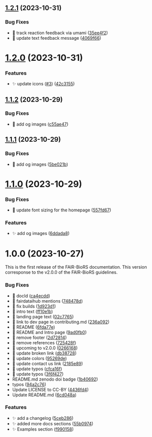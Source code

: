 ## [1.2.1](https://github.com/FAIR-BioRS/Docs/compare/v1.2.0...v1.2.1) (2023-10-31)

### Bug Fixes

- 🐛 track reaction feedback via umami ([35ee4f2](https://github.com/FAIR-BioRS/Docs/commit/35ee4f280decd6b2b29a2f078ca1fc11b455baa0))
- 🐛 update text feedback message ([4069f66](https://github.com/FAIR-BioRS/Docs/commit/4069f66135b0f0f3837a31d39972e02f8629b622))

# [1.2.0](https://github.com/FAIR-BioRS/Docs/compare/v1.1.2...v1.2.0) (2023-10-31)

### Features

- ✨ update icons ([#3](https://github.com/FAIR-BioRS/Docs/issues/3)) ([42c3155](https://github.com/FAIR-BioRS/Docs/commit/42c315547cc1483a965c270918cff7ec57b3c29a))

## [1.1.2](https://github.com/FAIR-BioRS/Docs/compare/v1.1.1...v1.1.2) (2023-10-29)

### Bug Fixes

- 🐛 add og images ([c55ae47](https://github.com/FAIR-BioRS/Docs/commit/c55ae47edcdde32837ccbc0e54eca1c056cb687e))

## [1.1.1](https://github.com/FAIR-BioRS/Docs/compare/v1.1.0...v1.1.1) (2023-10-29)

### Bug Fixes

- 🐛 add og images ([5be021b](https://github.com/FAIR-BioRS/Docs/commit/5be021b1b60e818bf0db9d0be1cec3f20a34b709))

# [1.1.0](https://github.com/FAIR-BioRS/Docs/compare/v1.0.0...v1.1.0) (2023-10-29)

### Bug Fixes

- 🐛 update font sizing for the homepage ([557fd67](https://github.com/FAIR-BioRS/Docs/commit/557fd67c047db306c41cc3bafe206bfdddc7d568))

### Features

- ✨ add og images ([6ddada8](https://github.com/FAIR-BioRS/Docs/commit/6ddada8ca321e0d9fb9b3be460e63baf64bf4278))

# 1.0.0 (2023-10-27)

This is the first release of the FAIR-BioRS documentation. This version corresponse to the v2.0.0 of the FAIR-BioRS guidelines.

### Bug Fixes

- 🐛 docId ([ca4ecdd](https://github.com/FAIR-BioRS/Docs/commit/ca4ecdd2674f65a272f9fcb5cb52b98bed1ba6f7))
- 🐛 fairdataihub mentions ([748478d](https://github.com/FAIR-BioRS/Docs/commit/748478dc6c70afbf84465c9f2290243142db25d4))
- 🐛 fix builds ([1d923d1](https://github.com/FAIR-BioRS/Docs/commit/1d923d1aca4921792ce9c5b46b0841a33778823a))
- 🐛 intro text ([ff10e1b](https://github.com/FAIR-BioRS/Docs/commit/ff10e1bff694e55ddde9a7046a51ff38ba20c1cf))
- 🐛 landing page text ([02c7765](https://github.com/FAIR-BioRS/Docs/commit/02c776526072e2975ac14ff8a6c8a7d948378aa6))
- 🐛 link to dev page in contributing.md ([236a092](https://github.com/FAIR-BioRS/Docs/commit/236a0921feec18b670a78e1e48a1d3a58671460d))
- 🐛 README ([6fda77e](https://github.com/FAIR-BioRS/Docs/commit/6fda77e9e23f368b06c5e03112b7f48a48deb2db))
- 🐛 README and Intro page ([9ad0fb0](https://github.com/FAIR-BioRS/Docs/commit/9ad0fb03633a741009e83a5fb3fdee8b6b0cd0ce))
- 🐛 remove footer ([2d72814](https://github.com/FAIR-BioRS/Docs/commit/2d728148b212ab0b1a30867b4aaec241967cce53))
- 🐛 remove references ([725428f](https://github.com/FAIR-BioRS/Docs/commit/725428f7e951191e9af75b983dd412f4ace19bf1))
- 🐛 upcoming to v2.0.0 ([0266168](https://github.com/FAIR-BioRS/Docs/commit/0266168cccfef6c020438b87f504ae8ee5ce4ada))
- 🐛 update broken link ([db38728](https://github.com/FAIR-BioRS/Docs/commit/db387289eb9d1d62dcf1e9578cf3a8aba35fe562))
- 🐛 update colors ([95269de](https://github.com/FAIR-BioRS/Docs/commit/95269ded4b681fd07ed84efffd13436cfa889609))
- 🐛 update contact us link ([2185e89](https://github.com/FAIR-BioRS/Docs/commit/2185e89087ed350b38f5e8c0a094b64488177b85))
- 🐛 update typos ([cfca16f](https://github.com/FAIR-BioRS/Docs/commit/cfca16ff189dbb560ed14d24f36ff17a5bd7c2aa))
- 🐛 update typos ([3f6f427](https://github.com/FAIR-BioRS/Docs/commit/3f6f42796465c97813d8e0fbe93049d24d20872c))
- README.md zenodo doi badge ([1b40692](https://github.com/FAIR-BioRS/Docs/commit/1b40692755ba08e447ffd44ef0b1f5bb8718319b))
- typos ([94a2c76](https://github.com/FAIR-BioRS/Docs/commit/94a2c769ab043cc6f5cb7a937eea09368cd7ea79))
- Update LICENSE to CC-BY ([4436fd4](https://github.com/FAIR-BioRS/Docs/commit/4436fd48625579c58009a5c057b07b7f28fbf861))
- Update README.md ([6cd048a](https://github.com/FAIR-BioRS/Docs/commit/6cd048a363e7e8e50ed885675cdd3e36188fb29d))

### Features

- ✨ add a changelog ([5ceb286](https://github.com/FAIR-BioRS/Docs/commit/5ceb2862881082b386b62b6df22bf83697ad8d21))
- ✨ added more docs sections ([55b0974](https://github.com/FAIR-BioRS/Docs/commit/55b097415154280c2e827b71da403de5cd62cc3b))
- ✨ Examples section ([f990158](https://github.com/FAIR-BioRS/Docs/commit/f9901587d718a6923356e4784f7e08b5ac3f6cea))
